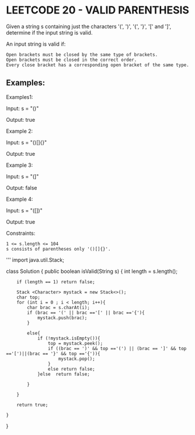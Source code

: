 # LEETCODE 20 - VALID PARENTHESIS

Given a string s containing just the characters '(', ')', '{', '}', '[' and ']', determine if the input string is valid.

An input string is valid if:

    Open brackets must be closed by the same type of brackets.
    Open brackets must be closed in the correct order.
    Every close bracket has a corresponding open bracket of the same type.

## Examples:

Examples1:

Input: s = "()"

Output: true

Example 2:

Input: s = "()[]{}"

Output: true

Example 3:

Input: s = "(]"

Output: false

Example 4:

Input: s = "([])"

Output: true

 

Constraints:

    1 <= s.length <= 104
    s consists of parentheses only '()[]{}'.

'''
import java.util.Stack;

class Solution {
    public boolean isValid(String s) {
        int length = s.length();
    
        if (length == 1) return false;

        Stack <Character> mystack = new Stack<>();
        char top;
        for (int i = 0 ; i < length; i++){
            char brac = s.charAt(i);
            if (brac == '(' || brac =='[' || brac =='{'){
                mystack.push(brac);
            }

            else{
                if (!mystack.isEmpty()){
                    top = mystack.peek();
                    if ((brac == ')' && top =='(') || (brac == ']' && top =='[')||(brac == '}' && top =='{')){
                        mystack.pop();
                    }
                    else return false;
                }else  return false;
                
            }
            
        }

        return true;

    }
}

```



